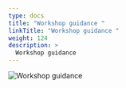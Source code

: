 ```yaml
---
type: docs
title: "Workshop guidance "
linkTitle: "Workshop guidance "
weight: 124
description: >
  Workshop guidance 
---
```


![Workshop guidance ](/images/bootcamp-slides/microservices-bootcamp/Slide124.PNG)
